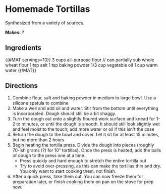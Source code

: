 # Homemade Tortillas
Synthesized from a variety of sources.

**Makes:** ?

## Ingredients
{{#MAT servings=10}}
3 cups all-purpose flour // can partially sub whole wheat flour
1 tsp salt
1 tsp baking powder
1/3 cup vegatable oil
1 cup warm water
{{/MAT}}


## Directions
1. Combine flour, salt and baking powder in medium to large bowl. Use a silicone
   spatula to combine
1. Make a well and add oil and water. Stir from the bottom until everything is
   incorporated. Dough should still be a bit shaggy.
1. Turn the dough out onto a slightly floured work surface and knead for 1-2 to
   minutes, or until the dough is smooth. It should still look slightly wet and
   feel moist to the touch; add more water or oil if this isn't the case
1. Return the dough to the bowl and cover. Let it sit for at least 15 minutes,
   but no more than 2 hours
1. Begin heating the tortilla press. Divide the dough into pieces (roughly
   70-ish grams (?) for 10" tortillas). Once the press is heated, add the balls
   of dough to the press one at a time.
   - Press quickly and hard enough to stretch the entire tortilla out
   - Try to avoid over-pressing, as this can make the tortillas thin and dry.
     You only want to start cooking them, not finish.
1. After a quick press, take them out. You can now freeze them for preparation
   later, or finish cooking them on pan on the stove for prep now.